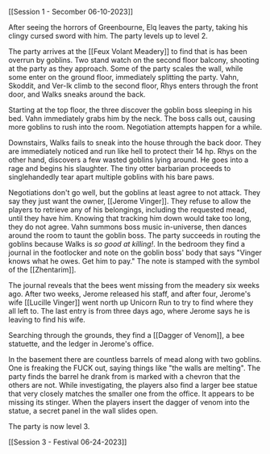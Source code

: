 [[Session 1 - Secomber 06-10-2023]]

After seeing the horrors of Greenbourne, Elq leaves the party, taking his clingy cursed sword with him. The party levels up to level 2.

The party arrives at the [[Feux Volant Meadery]] to find that is has been overrun by goblins. Two stand watch on the second floor balcony, shooting at the party as they approach. Some of the party scales the wall, while some enter on the ground floor, immediately splitting the party. Vahn, Skoddit, and Ver-Ik climb to the second floor, Rhys enters through the front door, and Walks sneaks around the back.

Starting at the top floor, the three discover the goblin boss sleeping in his bed. Vahn immediately grabs him by the neck. The boss calls out, causing more goblins to rush into the room. Negotiation attempts happen for a while.

Downstairs, Walks fails to sneak into the house through the back door. They are immediately noticed and run like hell to protect their 14 hp. Rhys on the other hand, discovers a few wasted goblins lying around. He goes into a rage and begins his slaughter. The tiny otter barbarian proceeds to singlehandedly tear apart multiple goblins with his bare paws. 

Negotiations don't go well, but the goblins at least agree to not attack. They say they just want the owner, [[Jerome Vinger]]. They refuse to allow the players to retrieve any of his belongings, including the requested mead, until they have him. Knowing that tracking him down would take too long, they do not agree. Vahn summons boss music in-universe, then dances around the room to taunt the goblin boss. The party succeeds in routing the goblins because Walks is *so good at killing!*. In the bedroom they find a journal in the footlocker and note on the goblin boss' body that says "Vinger knows what he owes. Get him to pay." The note is stamped with the symbol of the [[Zhentarim]].

The journal reveals that the bees went missing from the meadery six weeks ago. After two weeks, Jerome released his staff, and after four, Jerome's wife [[Lucille Vinger]] went north up Unicorn Run to try to find where they all left to. The last entry is from three days ago, where Jerome says he is leaving to find his wife.

Searching through the grounds, they find a [[Dagger of Venom]], a bee statuette, and the ledger in Jerome's office.

In the basement there are countless barrels of mead along with two goblins. One is freaking the FUCK out, saying things like "the walls are melting". The party finds the barrel he drank from is marked with a chevron that the others are not. While investigating, the players also find a larger bee statue that very closely matches the smaller one from the office. It appears to be missing its stinger. When the players insert the dagger of venom into the statue, a secret panel in the wall slides open.

The party is now level 3.

[[Session 3 - Festival 06-24-2023]]